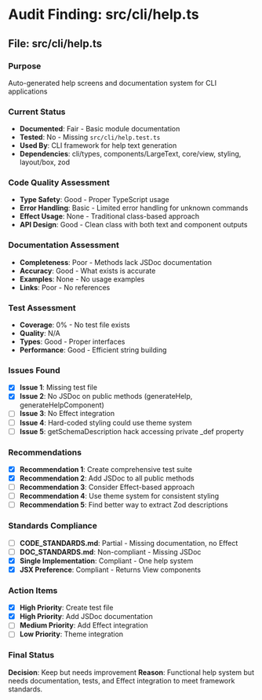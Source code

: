 # Audit Finding: src/cli/help.ts

## File: src/cli/help.ts

### Purpose
Auto-generated help screens and documentation system for CLI applications

### Current Status
- **Documented**: Fair - Basic module documentation
- **Tested**: No - Missing `src/cli/help.test.ts`
- **Used By**: CLI framework for help text generation
- **Dependencies**: cli/types, components/LargeText, core/view, styling, layout/box, zod

### Code Quality Assessment
- **Type Safety**: Good - Proper TypeScript usage
- **Error Handling**: Basic - Limited error handling for unknown commands
- **Effect Usage**: None - Traditional class-based approach
- **API Design**: Good - Clean class with both text and component outputs

### Documentation Assessment
- **Completeness**: Poor - Methods lack JSDoc documentation
- **Accuracy**: Good - What exists is accurate
- **Examples**: None - No usage examples
- **Links**: Poor - No references

### Test Assessment
- **Coverage**: 0% - No test file exists
- **Quality**: N/A
- **Types**: Good - Proper interfaces
- **Performance**: Good - Efficient string building

### Issues Found
- [x] **Issue 1**: Missing test file
- [x] **Issue 2**: No JSDoc on public methods (generateHelp, generateHelpComponent)
- [ ] **Issue 3**: No Effect integration
- [ ] **Issue 4**: Hard-coded styling could use theme system
- [ ] **Issue 5**: getSchemaDescription hack accessing private _def property

### Recommendations
- [x] **Recommendation 1**: Create comprehensive test suite
- [x] **Recommendation 2**: Add JSDoc to all public methods
- [ ] **Recommendation 3**: Consider Effect-based approach
- [ ] **Recommendation 4**: Use theme system for consistent styling
- [ ] **Recommendation 5**: Find better way to extract Zod descriptions

### Standards Compliance
- [ ] **CODE_STANDARDS.md**: Partial - Missing documentation, no Effect
- [ ] **DOC_STANDARDS.md**: Non-compliant - Missing JSDoc
- [x] **Single Implementation**: Compliant - One help system
- [x] **JSX Preference**: Compliant - Returns View components

### Action Items
- [x] **High Priority**: Create test file
- [x] **High Priority**: Add JSDoc documentation
- [ ] **Medium Priority**: Add Effect integration
- [ ] **Low Priority**: Theme integration

### Final Status
**Decision**: Keep but needs improvement
**Reason**: Functional help system but needs documentation, tests, and Effect integration to meet framework standards.
